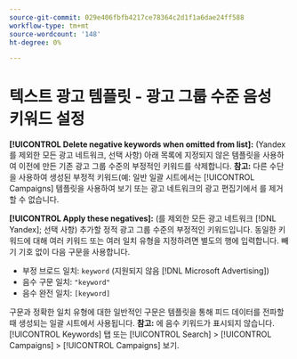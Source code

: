 ```yaml
---
source-git-commit: 029e406fbfb4217ce78364c2d1f1a6dae24ff588
workflow-type: tm+mt
source-wordcount: '148'
ht-degree: 0%

---
```

# 텍스트 광고 템플릿 - 광고 그룹 수준 음성 키워드 설정

**[!UICONTROL Delete negative keywords when omitted from list]:** (Yandex를 제외한 모든 광고 네트워크, 선택 사항) 아래 목록에 지정되지 않은 템플릿을 사용하여 이전에 만든 기존 광고 그룹 수준의 부정적인 키워드를 삭제합니다. **참고:** 다른 수단을 사용하여 생성된 부정적 키워드(예: 일반 일괄 시트에서는 [!UICONTROL Campaigns] 템플릿을 사용하여 보기 또는 광고 네트워크의 광고 편집기에서 를 제거할 수 없습니다.

**[!UICONTROL Apply these negatives]:** (를 제외한 모든 광고 네트워크 [!DNL Yandex]; 선택 사항) 추가할 정적 광고 그룹 수준의 부정적인 키워드입니다. 동일한 키워드에 대해 여러 키워드 또는 여러 일치 유형을 지정하려면 별도의 행에 입력합니다. 빼기 기호 없이 다음 구문을 사용합니다.

* 부정 브로드 일치: `keyword` (지원되지 않음 [!DNL Microsoft Advertising])
* 음수 구문 일치: `"keyword"`
* 음수 완전 일치: `[keyword]`

구문과 정확한 일치 유형에 대한 일반적인 구문은 템플릿을 통해 피드 데이터를 전파할 때 생성되는 일괄 시트에서 사용됩니다. **참고:** 에 음수 키워드가 표시되지 않습니다. [!UICONTROL Keywords] 탭 또는 [!UICONTROL Search] > [!UICONTROL Campaigns] > [!UICONTROL Campaigns] 보기.
